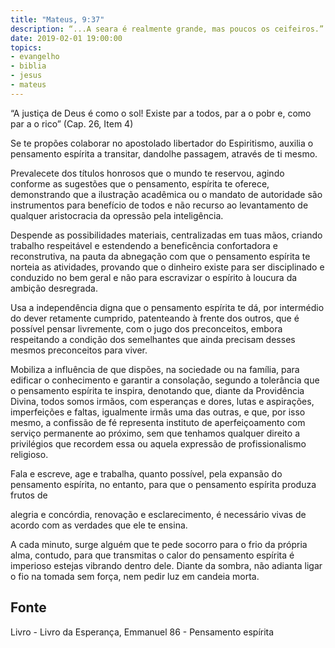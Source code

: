 ```yaml
---
title: "Mateus, 9:37"
description: “...A seara é realmente grande, mas poucos os ceifeiros.” Jesus
date: 2019-02-01 19:00:00
topics: 
- evangelho
- biblia
- jesus
- mateus
---
```



“A justiça de Deus é como o sol! Existe par a todos,
par a o pobr e, como par a o rico”
(Cap. 26, Item 4)

Se te propões colaborar no apostolado libertador do Espiritismo, auxilia o
pensamento espírita a transitar, dando­lhe passagem, através de ti mesmo.

Prevalece­te dos títulos honrosos que o mundo te reservou, agindo
conforme as sugestões que o pensamento, espírita te oferece, demonstrando que a
ilustração acadêmica ou o mandato de autoridade são instrumentos para benefício de
todos e não recurso ao levantamento de qualquer aristocracia da opressão pela
inteligência.

Despende as possibilidades materiais, centralizadas em tuas mãos, criando
trabalho respeitável e estendendo a beneficência confortadora e reconstrutiva, na
pauta da abnegação com que o pensamento espírita te norteia as atividades,
provando que o dinheiro existe para ser disciplinado e conduzido no bem geral e não
para escravizar o espírito à loucura da ambição desregrada.

Usa a independência digna que o pensamento espírita te dá, por intermédio
do dever retamente cumprido, patenteando à frente dos outros, que é possível pensar
livremente, com o jugo dos preconceitos, embora respeitando a condição dos
semelhantes que ainda precisam desses mesmos preconceitos para viver.

Mobiliza a influência de que dispões, na sociedade ou na família, para
edificar o conhecimento e garantir a consolação, segundo a tolerância que o
pensamento espírita te inspira, denotando que, diante da Providência Divina, todos
somos irmãos, com esperanças e dores, lutas e aspirações, imperfeições e faltas,
igualmente irmãs uma das outras, e que, por isso mesmo, a confissão de fé
representa instituto de aperfeiçoamento com serviço permanente ao próximo, sem
que tenhamos qualquer direito a privilégios que recordem essa ou aquela expressão
de profissionalismo religioso.

Fala e escreve, age e trabalha, quanto possível, pela expansão do
pensamento espírita, no entanto, para que o pensamento espírita produza frutos de


alegria e concórdia, renovação e esclarecimento, é necessário vivas de acordo com
as verdades que ele te ensina.

A cada minuto, surge alguém que te pede socorro para o frio da própria
alma, contudo, para que transmitas o calor do pensamento espírita é imperioso
estejas vibrando dentro dele. Diante da sombra, não adianta ligar o fio na tomada
sem força, nem pedir luz em candeia morta.



## Fonte
Livro - Livro da Esperança, Emmanuel
86 - Pensamento espírita
